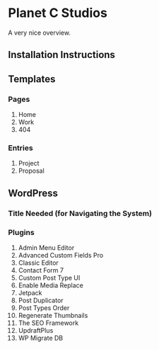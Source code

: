 # Planet C Studios

A very nice overview.

## Installation Instructions

## Templates

### Pages

1. Home
2. Work
3. 404

### Entries

1. Project
2. Proposal

## WordPress

### Title Needed (for Navigating the System)

### Plugins

1. Admin Menu Editor
2. Advanced Custom Fields Pro
3. Classic Editor
4. Contact Form 7
5. Custom Post Type UI
6. Enable Media Replace
7. Jetpack
8. Post Duplicator
9. Post Types Order
10. Regenerate Thumbnails
11. The SEO Framework
12. UpdraftPlus
13. WP Migrate DB